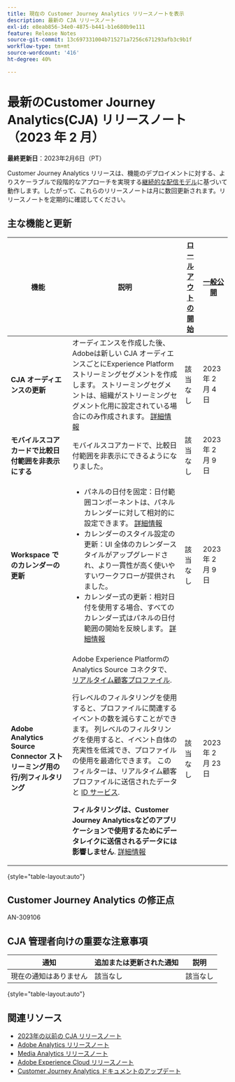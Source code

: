 ```yaml
---
title: 現在の Customer Journey Analytics リリースノートを表示
description: 最新の CJA リリースノート
exl-id: e8eab856-34e0-4875-b441-b1e680b9e111
feature: Release Notes
source-git-commit: 13c697331004b715271a7256c671293afb3c9b1f
workflow-type: tm+mt
source-wordcount: '416'
ht-degree: 40%

---
```


# 最新のCustomer Journey Analytics(CJA) リリースノート（2023 年 2 月）

**最終更新日**：2023年2月6日（PT）

Customer Journey Analytics リリースは、機能のデプロイメントに対する、よりスケーラブルで段階的なアプローチを実現する[継続的な配信モデル](releases.md)に基づいて動作します。したがって、これらのリリースノートは月に数回更新されます。リリースノートを定期的に確認してください。

## 主な機能と更新

| 機能 | 説明 | [ロールアウトの開始](/help/release-notes/releases.md) | [一般公開](/help/release-notes/releases.md) |
| ----------- | ---------- | ----- | --- |
| **CJA オーディエンスの更新** | オーディエンスを作成した後、Adobeは新しい CJA オーディエンスごとにExperience Platformストリーミングセグメントを作成します。 ストリーミングセグメントは、組織がストリーミングセグメント化用に設定されている場合にのみ作成されます。 [詳細情報](https://experienceleague.adobe.com/docs/analytics-platform/using/cja-components/audiences/publish.html#after-audience-created) | 該当なし | 2023 年 2 月 4 日 |
| **モバイルスコアカードで比較日付範囲を非表示にする** | モバイルスコアカードで、比較日付範囲を非表示にできるようになりました。 | 該当なし | 2023 年 2 月 9 日 |
| **Workspace でのカレンダーの更新** | <ul><li>パネルの日付を固定：日付範囲コンポーネントは、パネルカレンダーに対して相対的に設定できます。 [詳細情報](/help/components/date-ranges/calendar.md)</li><li>カレンダーのスタイル設定の更新：UI 全体のカレンダースタイルがアップグレードされ、より一貫性が高く使いやすいワークフローが提供されました。</li><li>カレンダー式の更新：相対日付を使用する場合、すべてのカレンダー式はパネルの日付範囲の開始を反映します。 [詳細情報](/help/components/date-ranges/calendar.md)</li></ul> | 該当なし | 2023 年 2 月 9 日 |
| **Adobe Analytics Source Connector ストリーミング用の行/列フィルタリング** | Adobe Experience Platformの Analytics Source コネクタで、 [リアルタイム顧客プロファイル](https://experienceleague.adobe.com/docs/experience-platform/profile/home.html?lang=ja).<p>行レベルのフィルタリングを使用すると、プロファイルに関連するイベントの数を減らすことができます。 列レベルのフィルタリングを使用すると、イベント自体の充実性を低減でき、プロファイルの使用を最適化できます。 このフィルターは、リアルタイム顧客プロファイルに送信されたデータと [ID サービス](https://experienceleague.adobe.com/docs/experience-platform/identity/home.html?lang=ja).<p>**フィルタリングは、Customer Journey Analyticsなどのアプリケーションで使用するためにデータレイクに送信されるデータには影響しません**. [詳細情報](https://experienceleague.adobe.com/docs/experience-platform/sources/ui-tutorials/create/adobe-applications/analytics.html?lang=en#filtering-for-profile) | 該当なし | 2023 年 2 月 23 日 |

{style=&quot;table-layout:auto&quot;}

## Customer Journey Analytics の修正点

AN-309106

## CJA 管理者向けの重要な注意事項

| 通知 | 追加または更新された通知 | 説明 |
| --- | --- | --- |
| 現在の通知はありません | 該当なし | 該当なし |

{style=&quot;table-layout:auto&quot;}

## 関連リソース

* [2023年の以前の CJA リリースノート](/help/release-notes/2023.md)
* [Adobe Analytics リリースノート](https://experienceleague.adobe.com/docs/analytics/release-notes/latest.html?lang=ja)
* [Media Analytics リリースノート](https://experienceleague.adobe.com/docs/media-analytics/using/additional-resources/release-notes.html?lang=ja)
* [Adobe Experience Cloud リリースノート](https://experienceleague.adobe.com/docs/release-notes/experience-cloud/current.html?lang=ja)
* [Customer Journey Analytics ドキュメントのアップデート](/help/release-notes/doc-changes.md)
